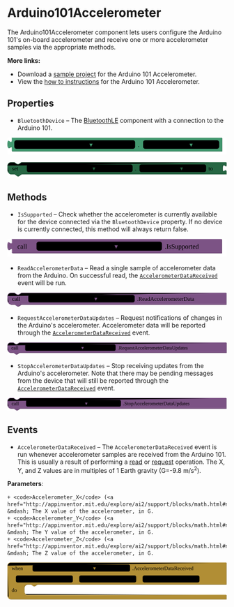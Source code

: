 # Arduino101Accelerometer

The Arduino101Accelerometer component lets users configure the Arduino 101's on-board accelerometer and receive one or more accelerometer samples via the appropriate methods.<br>

<strong>More links:</strong><ul><li>Download a <a href='http://iot.appinventor.mit.edu/assets/samples/Arduino101Accelerometer.aia' target='_blank'>sample project</a> for the Arduino 101 Accelerometer.</li><li>View the <a href='http://iot.appinventor.mit.edu/assets/howtos/MIT_App_Inventor_IoT_Accelerometer.pdf' target='_blank'>how to instructions</a> for the Arduino 101 Accelerometer.</li></ul>

## Properties

+ <a name="BluetoothDevice"></a>`BluetoothDevice` – The <a href='http://iot.appinventor.mit.edu/#/bluetoothle/bluetoothleintro'>BluetoothLE</a> component with a connection to the Arduino 101.


![get Arduino101Accelerometer1 BluetoothDevice ](blocks/Arduino101Accelerometer.BluetoothDevice_getter.svg)


![set Arduino101Accelerometer1 BluetoothDevice  to](blocks/Arduino101Accelerometer.BluetoothDevice_setter.svg)

## Methods

+ <a name="IsSupported"></a>`IsSupported` – Check whether the accelerometer is currently available for the device connected via the
 <code>BluetoothDevice</code> property. If no device is currently connected, this method will
 always return false.

![call Arduino101Accelerometer1 IsSupported](blocks/Arduino101Accelerometer.IsSupported.svg)

+ <a name="ReadAccelerometerData"></a>`ReadAccelerometerData` – Read a single sample of accelerometer data from the Arduino. On successful read, the
 <a href="#AccelerometerDataReceived"><code>AccelerometerDataReceived</code></a>
 event will be run.

![call Arduino101Accelerometer1 ReadAccelerometerData](blocks/Arduino101Accelerometer.ReadAccelerometerData.svg)

+ <a name="RequestAccelerometerDataUpdates"></a>`RequestAccelerometerDataUpdates` – Request notifications of changes in the Arduino's accelerometer. Accelerometer data will be
 reported through the
 <a href="#AccelerometerDataReceived"><code>AccelerometerDataReceived</code></a> event.

![call Arduino101Accelerometer1 RequestAccelerometerDataUpdates](blocks/Arduino101Accelerometer.RequestAccelerometerDataUpdates.svg)

+ <a name="StopAccelerometerDataUpdates"></a>`StopAccelerometerDataUpdates` – Stop receiving updates from the Arduino's accelerometer. Note that there may be pending
 messages from the device that will still be reported through the
 <a href="#AccelerometerDataReceived"><code>AccelerometerDataReceived</code></a> event.

![call Arduino101Accelerometer1 StopAccelerometerDataUpdates](blocks/Arduino101Accelerometer.StopAccelerometerDataUpdates.svg)

## Events

+ <a name="AccelerometerDataReceived"></a>`AccelerometerDataReceived` – The <code>AccelerometerDataReceived</code> event is run whenever accelerometer samples are
 received from the Arduino 101. This is usually a result of performing a
 <a href="#ReadAccelerometerData">read</a> or
 <a href="#RequestAccelerometerDataUpdates">request</a> operation.
 The X, Y, and Z values are in multiples of 1 Earth gravity (G=-9.8 m/s<sup>2</sup>).

 __Parameters__:

    + <code>Accelerometer_X</code> (<a href="http://appinventor.mit.edu/explore/ai2/support/blocks/math.html#number">_number_</a>) &mdash; The X value of the accelerometer, in G.
    + <code>Accelerometer_Y</code> (<a href="http://appinventor.mit.edu/explore/ai2/support/blocks/math.html#number">_number_</a>) &mdash; The Y value of the accelerometer, in G.
    + <code>Accelerometer_Z</code> (<a href="http://appinventor.mit.edu/explore/ai2/support/blocks/math.html#number">_number_</a>) &mdash; The Z value of the accelerometer, in G.

![when Arduino101Accelerometer1 AccelerometerDataReceived Accelerometer_X Accelerometer_Y Accelerometer_Z do](blocks/Arduino101Accelerometer.AccelerometerDataReceived.svg)


